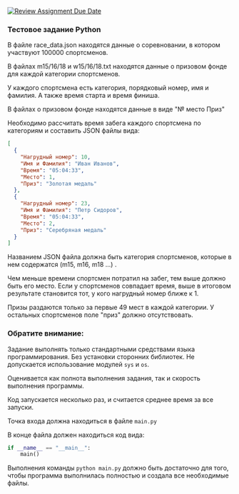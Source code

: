 [![Review Assignment Due Date](https://classroom.github.com/assets/deadline-readme-button-22041afd0340ce965d47ae6ef1cefeee28c7c493a6346c4f15d667ab976d596c.svg)](https://classroom.github.com/a/YeZ4Jj1g)
### Тестовое задание Python

В файле race_data.json находятся данные о соревновании, в котором участвуют 100000 спортсменов.

В файлах m15/16/18 и w15/16/18.txt находятся данные о призовом фонде для каждой категории спортсменов.

У каждого спортсмена есть категория, порядковый номер, имя и фамилия. А также время старта и время финиша.

В файлах о призовом фонде находятся данные в виде "№ место Приз"

 Необходимо рассчитать время забега каждого спортсмена по категориям и составить JSON файлы вида:
``` json
[
  {
    "Нагрудный номер": 10,
    "Имя и Фамилия": "Иван Иванов",
    "Время": "05:04:33",
    "Место": 1,
    "Приз": "Золотая медаль"
  },
  {
    "Нагрудный номер": 23,
    "Имя и Фамилия": "Петр Сидоров",
    "Время": "05:04:33",
    "Место": 2,
    "Приз": "Серебряная медаль"
  }
]
```
 Названием JSON файла должна быть категория спортсменов, которые в нем содержатся (m15, m16, m18 ...) .

Чем меньше времени спортсмен потратил на забег, тем выше должно быть его место. Если у спортсменов совпадает время, выше в итоговом результате становится тот, у кого нагрудный номер ближе к 1.

Призы раздаются только за первые 49 мест в каждой категории. У остальных спортсменов поле "приз" должно отсутствовать.

### Обратите внимание:
Задание выполнять только стандартными средствами языка программирования. Без установки сторонних библиотек. Не допускается использование модулей `sys` и `os`.

Оценивается как полнота выполнения задания, так и скорость выполнения программы.

Код запускается несколько раз, и считается среднее время за все запуски.

Точка входа должна находиться в файле `main.py`

В конце файла должен находиться код вида:
``` python
if __name__ == "__main__":
	main()
```
Выполнения команды `python main.py` должно быть достаточно для того, чтобы программа выполнилась полностью и создала все необходимые файлы.